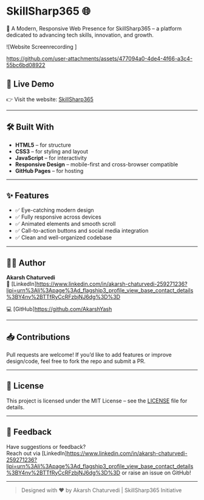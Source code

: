 # SkillSharp365 🌐

🚀 A Modern, Responsive Web Presence for SkillSharp365 – a platform dedicated to advancing tech skills, innovation, and growth.

![Website Screenrecording
] <!-- Add a real screenshot if available -->

https://github.com/user-attachments/assets/477094a0-4de4-4f66-a3c4-55bc6bd08922


## 📌 Live Demo

👉 Visit the website: [SkillSharp365](https://akarshyash.github.io/Skill_Sharp365_Web_Site/)

---

## 🛠️ Built With

- **HTML5** – for structure  
- **CSS3** – for styling and layout  
- **JavaScript** – for interactivity  
- **Responsive Design** – mobile-first and cross-browser compatible  
- **GitHub Pages** – for hosting

---

## ✨ Features

- ✅ Eye-catching modern design  
- ✅ Fully responsive across devices  
- ✅ Animated elements and smooth scroll  
- ✅ Call-to-action buttons and social media integration  
- ✅ Clean and well-organized codebase



---

## 👨‍💻 Author

**Akarsh Chaturvedi**  
🔗 [LinkedIn]https://www.linkedin.com/in/akarsh-chaturvedi-259271236?lipi=urn%3Ali%3Apage%3Ad_flagship3_profile_view_base_contact_details%3BY4nv%2BTTfRyCcRFzbjNJ6dg%3D%3D

💻 [GitHub]https://github.com/AkarshYash

---

## 📥 Contributions

Pull requests are welcome! If you’d like to add features or improve design/code, feel free to fork the repo and submit a PR.

---

## 📜 License

This project is licensed under the MIT License – see the [LICENSE](LICENSE) file for details.

---

## 💬 Feedback

Have suggestions or feedback?  
Reach out via [LinkedIn]https://www.linkedin.com/in/akarsh-chaturvedi-259271236?lipi=urn%3Ali%3Apage%3Ad_flagship3_profile_view_base_contact_details%3BY4nv%2BTTfRyCcRFzbjNJ6dg%3D%3D or raise an issue on GitHub!

---

> Designed with ❤️ by Akarsh Chaturvedi | SkillSharp365 Initiative

